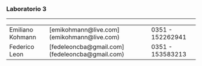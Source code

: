 ### Laboratorio 3

---

<table>
  <tr>
    <td>Emiliano Kohmann</td>
    <td>[emikohmann@live.com](emikohmann@live.com)</td>
    <td>0351 - 152262941</td>
  </tr>
  <tr>
    <td>Federico Leon</td>
    <td>[fedeleoncba@gmail.com](fedeleoncba@gmail.com)</td>
    <td>0351 - 153583213</td>
  </tr>
</table>